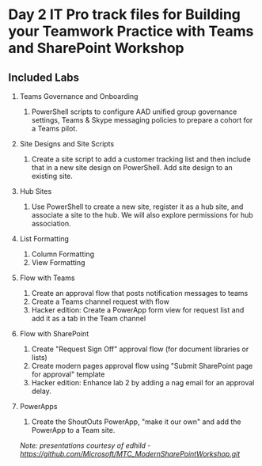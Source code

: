 # Day 2 IT Pro track files for Building your Teamwork Practice with Teams and SharePoint Workshop

## Included Labs

1. Teams Governance and Onboarding
    1. PowerShell scripts to configure AAD unified group governance settings, Teams & Skype messaging policies to prepare a cohort for a Teams pilot. 
1. Site Designs and Site Scripts
    1. Create a site script to add a customer tracking list and then include that in a new site design on PowerShell. Add site design to an existing site.
1. Hub Sites
    1. Use PowerShell to create a new site, register it as a hub site, and associate a site to the hub. We will also explore permissions for hub association.
1. List Formatting
    1. Column Formatting
    1. View Formatting
1. Flow with Teams
    1. Create an approval flow that posts notification messages to teams
    1. Create a Teams channel request with flow
    1. Hacker edition: Create a PowerApp form view for request list and add it as a tab in the Team channel
1. Flow with SharePoint
    1. Create "Request Sign Off" approval flow (for document libraries or lists)
    1. Create modern pages approval flow using "Submit SharePoint page for approval" template
    1. Hacker edition: Enhance lab 2 by adding a nag email for an approval delay.
1. PowerApps
    1. Create the ShoutOuts PowerApp, "make it our own" and add the PowerApp to a Team site.

    *Note: presentations courtesy of edhild - <https://github.com/Microsoft/MTC_ModernSharePointWorkshop.git>*